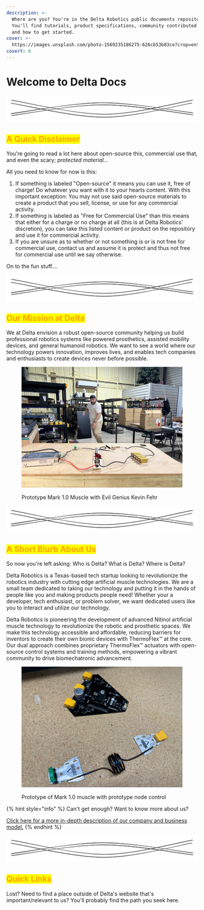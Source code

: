 ```yaml
---
description: >-
  Where are you? You're in the Delta Robotics public documents repository!
  You'll find tutorials, product specifications, community contributed content,
  and how to get started.
cover: >-
  https://images.unsplash.com/photo-1569235186275-626cb53b83ce?crop=entropy&cs=srgb&fm=jpg&ixid=M3wxOTcwMjR8MHwxfHNlYXJjaHwyfHxmaWxlc3xlbnwwfHx8fDE3MTgwNjI3NjJ8MA&ixlib=rb-4.0.3&q=85
coverY: 0
---
```


# Welcome to Delta Docs

<img src=".gitbook/assets/file.excalidraw.svg" alt="" class="gitbook-drawing">

## <mark style="color:orange;">A Quick Disclaimer</mark>

You're going to read a lot here about open-source this, commercial use that, and even the scary; _protected material..._

All you need to know for now is this:

1. If something is labeled "Open-source" it means you can use it, free of charge! Do whatever you want with it to your hearts content. With this important exception: You may not use said open-source materials to create a product that you sell, license, or use for any commercial activity.
2. If something is labeled as "Free for Commercial Use" than this means that either for a charge or no charge at all (this is at Delta Robotics' discretion), you can take this listed content or product on the repository and use it for commercial activity.
3. If you are unsure as to whether or not something is or is not free for commercial use, contact us and assume it is protect and thus not free for commercial use until we say otherwise.

On to the fun stuff....

<img src=".gitbook/assets/file.excalidraw.svg" alt="" class="gitbook-drawing">

## <mark style="color:orange;">Our Mission at Delta</mark>

We at Delta envision a robust open-source community helping us build professional robotics systems like powered prosthetics, assisted mobility devices, and general humanoid robotics. We want to see a world where our technology powers innovation, improves lives, and enables tech companies and enthusiasts to create devices never before possible.

<figure><img src=".gitbook/assets/IMG_8221.JPEG" alt=""><figcaption><p>Prototype Mark 1.0 Muscle with Evil Genius Kevin Fehr </p></figcaption></figure>

<img src=".gitbook/assets/file.excalidraw.svg" alt="" class="gitbook-drawing">

## <mark style="color:orange;">A Short Blurb About Us</mark>

So now you're left asking: Who is Delta? What is Delta? Where is Delta?&#x20;

Delta Robotics is a Texas-based tech startup looking to revolutionize the robotics industry with cutting edge artificial muscle technologies. We are a small team dedicated to taking our technology and putting it in the hands of people like you and making products people need! Whether your a developer, tech enthusiast, or problem solver, we want dedicated users like you to interact and utilize our technology.&#x20;

Delta Robotics is pioneering the development of advanced Nitinol artificial muscle technology to revolutionize the robotic and prosthetic spaces. We make this technology accessible and affordable, reducing barriers for inventors to create their own bionic devices with ThermoFlex™ at the core. Our dual approach combines proprietary ThermoFlex™ actuators with open-source control systems and training methods, empowering a vibrant community to drive biomechatronic advancement.

<figure><img src=".gitbook/assets/IMG_1294.JPEG" alt=""><figcaption><p>Prototype of Mark 1.0 muscle with prototype node control</p></figcaption></figure>

{% hint style="info" %}
Can't get enough? Want to know more about us?

[Click here for a more in-depth description of our company and business model.](welcome-the-delta-docs-home/about-us.md)
{% endhint %}

<img src=".gitbook/assets/file.excalidraw.svg" alt="" class="gitbook-drawing">

## <mark style="color:orange;">Quick Links</mark>

Lost? Need to find a place outside of Delta's website that's important/relevant to us? You'll probably find the path you seek here.

